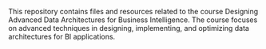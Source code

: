 This repository contains files and resources related to the course Designing Advanced Data Architectures for Business Intelligence. The course focuses on advanced techniques in designing, implementing, and optimizing data architectures for BI applications.
